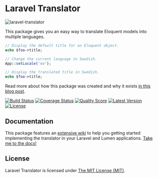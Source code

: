 Laravel Translator
==================

![laravel-translator](https://cloud.githubusercontent.com/assets/499192/7440607/b7c867cc-f0bf-11e4-9d13-0ce90882ae14.png)

This package gives you an easy way to translate Eloquent models into multiple languages.

```php
// Display the default title for an Eloquent object.
echo $foo->title;

// Change the current language to Swedish.
App::setLocale('sv');

// Display the translated title in Swedish.
echo $foo->title;
```
Read more about how this package was created and why it exists [in this blog post](http://vinkla.com/2014/11/laravel-translator/).

[![Build Status](https://img.shields.io/travis/vinkla/translator/master.svg?style=flat)](https://travis-ci.org/vinkla/translator)
[![Coverage Status](https://img.shields.io/scrutinizer/coverage/g/vinkla/translator.svg?style=flat)](https://scrutinizer-ci.com/g/vinkla/translator/code-structure)
[![Quality Score](https://img.shields.io/scrutinizer/g/vinkla/translator.svg?style=flat)](https://scrutinizer-ci.com/g/vinkla/translator)
[![Latest Version](https://img.shields.io/github/release/vinkla/translator.svg?style=flat)](https://github.com/vinkla/translator/releases)
[![License](https://img.shields.io/packagist/l/vinkla/translator.svg?style=flat)](https://packagist.org/packages/vinkla/translator)

## Documentation

This package features an [extensive wiki](https://github.com/vinkla/translator/wiki) to help you getting started implementing the translator in your Laravel and Lumen applications. [Take me to the docs!](https://github.com/vinkla/translator/wiki)

## License

Laravel Translator is licensed under [The MIT License (MIT)](LICENSE).

